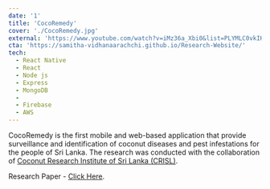```yaml
---
date: '1'
title: 'CocoRemedy'
cover: './CocoRemedy.jpg'
external: 'https://www.youtube.com/watch?v=iMz36a_Xbi0&list=PLYMLC0vkIKJmmj7MTlm7y_Kxd0EDMrOQ5'
cta: 'https://samitha-vidhanaarachchi.github.io/Research-Website/'
tech:
  - React Native
  - React
  - Node js
  - Express
  - MongoDB
  -
  - Firebase
  - AWS
---
```


CocoRemedy is the first mobile and web-based application that provide surveillance and identification of coconut diseases and pest infestations for the people of Sri Lanka. The research was conducted with the collaboration of [Coconut Research Institute of Sri Lanka (CRISL)](https://cri.gov.lk/).

Research Paper - [Click Here](https://ieeexplore.ieee.org/abstract/document/9707404).
